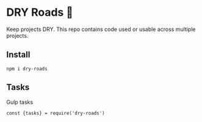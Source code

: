 # DRY Roads :closed_umbrella:

Keep projects DRY. This repo contains code used or usable across multiple projects.

## Install

    npm i dry-roads

## Tasks

Gulp tasks

    const {tasks} = require('dry-roads')
